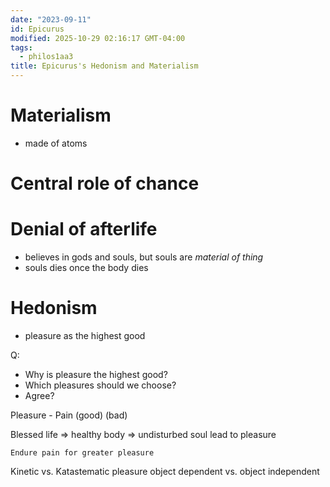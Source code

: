 ```yaml
---
date: "2023-09-11"
id: Epicurus
modified: 2025-10-29 02:16:17 GMT-04:00
tags:
  - philos1aa3
title: Epicurus's Hedonism and Materialism
---
```


# Materialism

- made of atoms

# Central role of chance

# Denial of afterlife

- believes in gods and souls, but souls are _material of thing_
- souls dies once the body dies

# Hedonism

- pleasure as the highest good

Q:

- Why is pleasure the highest good?
- Which pleasures should we choose?
- Agree?

Pleasure - Pain
(good) (bad)

Blessed life
=> healthy body
=> undisturbed soul lead to pleasure

    Endure pain for greater pleasure

Kinetic vs. Katastematic pleasure
object dependent vs. object independent
